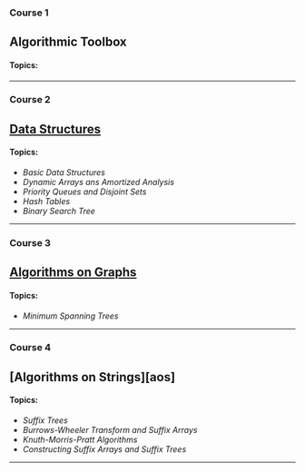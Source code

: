 ### Course 1
## Algorithmic Toolbox

#### Topics:
***

### Course 2
## [Data Structures][ds]

#### Topics:
* _Basic Data Structures_
* _Dynamic Arrays ans Amortized Analysis_
* _Priority Queues and Disjoint Sets_
* _Hash Tables_
* _Binary Search Tree_
***

### Course 3
## [Algorithms on Graphs][aog]

#### Topics:
* _Minimum Spanning Trees_
***

### Course 4
## [Algorithms on Strings][aos]

#### Topics:
* _Suffix Trees_
* _Burrows-Wheeler Transform and Suffix Arrays_
* _Knuth-Morris-Pratt Algorithms_
* _Constructing Suffix Arrays and Suffix Trees_
***

[ds]: https://github.com/coder-net/Data-Structures-and-Algorithms/tree/master/Data-Structures
[aog]: https://github.com/coder-net/Data-Structures-and-Algorithms/tree/master/Algorithms-on-Graphs
